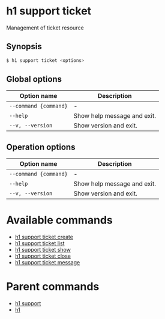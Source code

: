 
# h1 support ticket

Management of ticket resource

## Synopsis

```bash
$ h1 support ticket <options>
```

## Global options

| Option name               | Description                 |
| ------------------------- | --------------------------- |
| ```--command {command}``` | -                           |
| ```--help```              | Show help message and exit. |
| ```--v, --version```      | Show version and exit.      |

## Operation options

| Option name               | Description                 |
| ------------------------- | --------------------------- |
| ```--command {command}``` | -                           |
| ```--help```              | Show help message and exit. |
| ```--v, --version```      | Show version and exit.      |

# Available commands

* [h1 support ticket create](./create/README.md)
* [h1 support ticket list](./list/README.md)
* [h1 support ticket show](./show/README.md)
* [h1 support ticket close](./close/README.md)
* [h1 support ticket message](./message/README.md)

# Parent commands

* [h1 support](./../README.md)
* [h1](./../../README.md)
